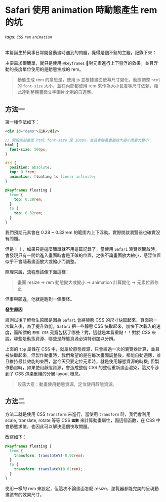 # Safari 使用 animation 時動態產生 rem 的坑
###### tags: `CSS` `rem` `animation`

<SocialBlock hashtags="css,rem,animation" />

本篇誕生於同事日常開發動畫時遇到的問題，覺得是個不錯的主題，記錄下來：

主要需求很簡單，就只是使用 `@keyframes` 對元素進行上下懸浮的效果。並且浮動的長度單位使用的是動態生成的 rem。

> 動態生成 rem 的意思是，使用 js 並根據畫面螢幕尺寸變化，動態調整 `html` 的 `font-size` 大小，並在內部都使用 rem 來作為大小長度等尺寸依賴，藉此達到整體畫面文字圖片比例的自適應。

## 方法一

第一種作法如下：

```html
<div id="demo">元素</div>
```

```scss
// 假設當前畫面 html font-size 是 100px，並且會隨著畫面放大縮小而變大變小
html {
  font-size: 100px;
}

#id {
  position: absolute;
  top: 0.3rem;
  animation: floating 1s linear infinite;
}

@keyframes floating {
  from {
    top: 0.28rem;
  }
  to {
    top: 0.32rem;
  }
}
```

我們預期元素會在 0.28 ~ 0.32rem 的範圍內上下浮動。實際開啟瀏覽器也確實沒有問題。

但是！！，如果只是這麼簡單就不用這篇記錄了，當使用 `Safari` 瀏覽器開啟時，會發現只有一開始進入畫面時會是正確的位置，之後不論畫面放大縮小，懸浮位置似乎不會隨著畫面放大或縮小而調整。

照理來說，流程應該像下面這樣：

> 畫面 resize -> rem 動態變大或變小 -> animation 計算變化 -> 元素位置修正

但事與願違，他就是跑到一個很怪。

**發生原因**

經測試後了解發生原因是因為 `Safari` 會將靜態 CSS 的尺寸快取起來，頁面第一次載入後，為了提升效能，`Safari` 把一些靜態 CSS 快取起來，加快下次載入的速度，而所謂的 `靜態 CSS` 究竟包括了哪些？對，這就是本篇重點！！對於 CSS 來說，哪些是動態資源、哪些是靜態資源必須特別加以分辨。

上面的 `top` 屬性在 CSS 中，就屬於靜態資源，只會經過一次的瀏覽器計算，並且被快取起來，但製作動畫時，我們希望的是在每次畫面調整後，都能自動適應，並且維持最佳效能的東西，當今天只要定位元素時，就是使用靜態資源的時機; 但製作動畫時，如果使用靜態資源，會造成整個 CSS 的整個重新畫面渲染，這又牽涉到了 CSS 渲染重繪的分層 layout 概念。

> 段落大意：動畫使用動態資源，定位使用靜態資源。

## 方法二

方法二就是使用 CSS `transform` 來進行，當使用 `transform` 時，我們會利用 scale, translate, rotate 等等 CSS **`函數`** 來計算動畫屬性，而這個函數，在 CSS 中會動態求值，也因此可以解決這個快取問題。

改寫如下：

```scss
@keyframes floating {
  from {
    transform: translateY(-0.02rem);
  }
  to {
    transform: translateY(0.02rem);
  }
}
```

使用一樣的 rem 來設定，但這次不論畫面怎麼 resize，瀏覽器都能完美的呈現動畫該有的效果尺寸。

<SocialBlock hashtags="css,rem,animation" />